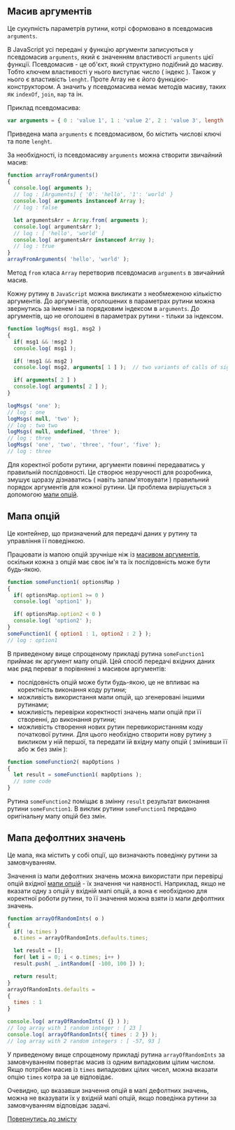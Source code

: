 ## Масив аргументів

Це сукупність параметрів рутини, котрі сформовано в псевдомасив <code>arguments</code>.

В JavaScript усі передані у функцію аргументи записуються у псевдомасив `arguments`, який є значенням властивості `arguments` цієї функції.
Псевдомасив - це об'єкт, який структурно подібний до масиву. Тобто ключем властивості у нього виступає число ( індекс ).
Також у нього є властивість `lenght`. Проте Array не є його функцією-конструктором. А значить у псевдомасива немає методів масиву, таких як `indexOf`, `join`, `map` та ін.

Приклад псевдомасива:

```js
var arguments = { 0 : 'value 1', 1 : 'value 2', 2 : 'value 3', length : 3 };
```

Приведена мапа `arguments` є псевдомасивом, бо містить числові ключі та поле `lenght`.

За необхідності, із псевдомасиву `arguments` можна створити звичайний масив:

```js
function arrayFromArguments()
{
  console.log( arguments );
  // log : [Arguments] { '0': 'hello', '1': 'world' }
  console.log( arguments instanceof Array );
  // log : false

  let argumentsArr = Array.from( arguments );
  console.log( argumentsArr );
  // log : [ 'hello', 'world' ]
  console.log( argumentsArr instanceof Array );
  // log : true
}
arrayFromArguments( 'hello', 'world' );
```

Метод `from` класа `Array` перетворив псевдомасив `arguments` в звичайний масив.

Кожну рутину в `JavaScript` можна викликати з необмеженою кількістю аргументів. До аргументів, оголошених в параметрах рутини можна звернутись за іменем і за порядковим індексом в `arguments`. До аргументів, що не оголошені в параметрах рутини - тільки за індексом.

```js
function logMsgs( msg1, msg2 )
{
  if( msg1 && !msg2 )
  console.log( msg1 );

  if( !msg1 && msg2 )
  console.log( msg2, arguments[ 1 ] );  // two variants of calls of signed parameter

  if( arguments[ 2 ] )
  console.log( arguments[ 2 ] );
}

logMsgs( 'one' );
// log : one
logMsgs( null, 'two' );
// log : two two
logMsgs( null, undefined, 'three' );
// log : three
logMsgs( 'one', 'two', 'three', 'four', 'five' );
// log : three
```

Для коректної роботи рутини, аргументи повинні передаватись у правильній послідовності. Це створює незручності для розробника, змушує щоразу дізнаватись ( навіть запам'ятовувати ) правильний порядок аргументів для кожної рутини. Ця проблема вирішується з допомогою [мапи опцій](#мапа-опцій).

## Мапа опцій

Це контейнер, що призначений для передачі даних у рутину та управління її поведінкою.

Працювати із мапою опцій зручніше ніж із [масивом аргументів](#масив-аргументів), оскільки кожна з опцій має своє ім'я та їх послідовність може бути будь-якою.

```js
function someFunction1( optionsMap )
{
  if( optionsMap.option1 >= 0 )
  console.log( 'option1' );

  if( optionsMap.option2 < 0 )
  console.log( 'option2' );
}
someFunction1( { option1 : 1, option2 : 2 } );
// log : option1
```

В приведеному вище спрощеному прикладі рутина `someFunction1` приймає як аргумент мапу опцій. Цей спосіб передачі вхідних даних
має ряд переваг в порівнянні з масивом аргументів:

- послідовність опцій може бути будь-якою, це не впливає на коректність виконання коду рутини;
- можливість використання мапи опцій, що згенеровані іншими рутинами;
- можливість перевірки коректності значень мапи опцій при її створенні, до виконання рутини;
- можливість створення нових рутин перевикористанням коду початкової рутини. Для цього необхідно створити нову рутину з викликом у ній першої, та передати їй вхідну мапу опцій ( змінивши її або ж без змін ):

```js
function someFunction2( mapOptions )
{
  let result = someFunction1( mapOptions );
  // some code
}
```

Рутина `someFunction2` поміщає в змінну `result` результат виконання рутини `someFunction1`. В виклик рутини `someFunction1` передано оригінальну мапу опцій без змін.

## Мапа дефолтних значень

Це мапа, яка містить у собі опції, що визначають поведінку рутини за замовчуванням.

Значення із мапи дефолтних значень можна використати при перевірці опцій вхідної [мапи опцій](#мапа-опцій) - їх значення чи наявності. Наприклад, якщо не вказати одну з опцій у вхідній мапі опцій, а вона є необхідною для коректної роботи рутини, то її значення можна взяти із мапи дефолтних значень.

```js
function arrayOfRandomInts( o )
{
  if( !o.times )
  o.times = arrayOfRandomInts.defaults.times;

  let result = [];
  for( let i = 0; i < o.times; i++ )
  result.push( _.intRandom([ -100, 100 ]) );

  return result;
}
arrayOfRandomInts.defaults =
{
  times : 1
}

console.log( arrayOfRandomInts( {} ) );
// log array with 1 random integer : [ 23 ]
console.log( arrayOfRandomInts({ times : 2 }) );
// log array with 2 random integers : [ -57, 93 ]
```

У приведеному вище спрощеному прикладі рутина `arrayOfRandomInts` за замовчуванням повертає масив із одним випадковим цілим числом. Якщо потрібен масив із `times` випадкових цілих чисел, можна вказати опцію `times` котра за це відповідає.

Очевидно, що вказавши значення опцій в мапі дефолтних значень, можна не вказувати їх у вхідній мапі опцій, якщо поведінка рутини за замовчуванням відповідає задачі.

[Повернутись до змісту](../README.md#Концепції)

